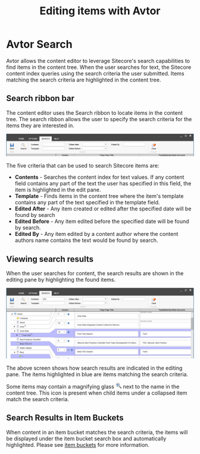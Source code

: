 ﻿---
title: Editing items with Avtor
layout: AvtorLayout
---

# Avtor Search
Avtor allows the content editor to leverage Sitecore's search capabilities to find items in the content tree. When the user searches for text, the Sitecore content index queries using the search criteria the user submitted. Items matching the search criteria are highlighted in the content tree.

## Search ribbon bar
The content editor uses the Search ribbon to locate items in the content tree. The search ribbon allows the user to specify the search criteria for the items they are interested in.

![Search ribbon](/Images/Avtor/Search_Ribbon.png)

The five criteria that can be used to search Sitecore items are:
- **Contents** - Searches the content index for text values. If any content field contains any part of the text the user has specified in this field, the item is highlighted in the edit pane.
- **Template** - Finds items in the content tree where the item's template contains any part of the text specified in the template field.
- **Edited After** - Any item created or edited after the specified date will be found by search
- **Edited Before** - Any item edited before the specified date will be found by search.
- **Edited By** - Any item edited by a content author where the content authors name contains the text would be found by search.

## Viewing search results
When the user searches for content, the search results are shown in the editing pane by highlighting the found items.

![Search results](/Images/Avtor/Search_Results.png)

The above screen shows how search results are indicated in the editing pane. The items highlighted in blue are items matching the search criteria.

Some items may contain a magnifying glass ![Child results](/Images/Avtor/Icon_ChildResults.png) next to the name in the content tree. This icon is present when child items under a collapsed item match the search criteria.

## Search Results in Item Buckets
When content in an item bucket matches the search criteria, the items will be displayed under the item bucket search box and automatically highlighted. Please see [item buckets](/avtor/itembuckets.html) for more information.